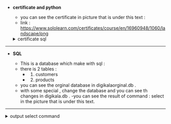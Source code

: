 - **certificate and python**

  - you can see the certificate in picture that is under this text :
  - link : https://www.sololearn.com/certificates/course/en/16960948/1060/landscape/png
   <details>
      <summary>certificate sql</summary>
      <br>
      <img src="https://github.com/hedieh-hj/os-lab/blob/master/15/cert-SQL.png?raw=true" title="summery of output">

  </details>
  

---


- **SQL**

  - This is a database which make with sql  :
  - there is 2 tables :
    - 1. customers
    - 2. products
  - you can see the orginal database in digikalaorginal.db .
  - with some special , change the database and you can see th changes in digikala.db .
  -you can see the result of command : select in the picture that is under this text. 

---
 
  <details>
      <summary>output select command</summary>
      <br>
      <img src="https://github.com/hedieh-hj/os-lab/blob/master/15/sql%20code/select%20command.png?raw=true" title="summery of output">

  </details>
